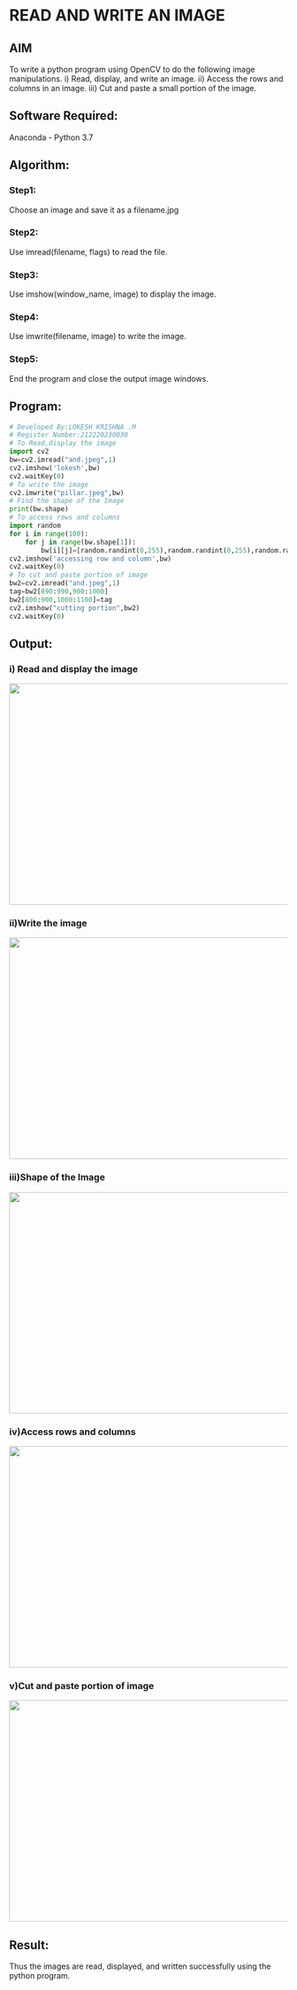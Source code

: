 # READ AND WRITE AN IMAGE
## AIM
To write a python program using OpenCV to do the following image manipulations.
i) Read, display, and write an image.
ii) Access the rows and columns in an image.
iii) Cut and paste a small portion of the image.

## Software Required:
Anaconda - Python 3.7
## Algorithm:
### Step1:
Choose an image and save it as a filename.jpg
### Step2:
Use imread(filename, flags) to read the file.
### Step3:
Use imshow(window_name, image) to display the image.
### Step4:
Use imwrite(filename, image) to write the image.
### Step5:
End the program and close the output image windows.
## Program:
```python
# Developed By:LOKESH KRISHNA .M
# Register Number:212220230030
# To Read,display the image
import cv2
bw=cv2.imread("and.jpeg",1)
cv2.imshow('lokesh',bw)
cv2.waitKey(0)
# To write the image
cv2.imwrite("pillar.jpeg",bw)
# Find the shape of the Image
print(bw.shape)
# To access rows and columns
import random
for i in range(100):
    for j in range(bw.shape[1]):
        bw[i][j]=[random.randint(0,255),random.randint(0,255),random.randint(0,255)]
cv2.imshow('accessing row and column',bw)
cv2.waitKey(0)
# To cut and paste portion of image
bw2=cv2.imread("and.jpeg",1)
tag=bw2[890:990,900:1000]
bw2[800:900,1000:1100]=tag
cv2.imshow("cutting portion",bw2)
cv2.waitKey(0)
```
## Output:
### i) Read and display the image
<img width="850" height ="400" src = "https://user-images.githubusercontent.com/75234646/160963899-b018b18c-a703-45df-8c54-54c5d92b5603.png">

### ii)Write the image
<img width="850" height ="400" src = "https://user-images.githubusercontent.com/75234646/160963802-823ae2db-c72a-4ee3-9c39-a3bba4185f0b.png">

### iii)Shape of the Image
<img width="850" height ="400" src = "https://user-images.githubusercontent.com/75234646/160963825-3b3b1954-8992-43d1-93b1-5098efc24282.png">

### iv)Access rows and columns
<img width="850" height ="400" src = "https://user-images.githubusercontent.com/75234646/160964015-4bb95a46-656a-4095-b3fa-54429582d673.png">

### v)Cut and paste portion of image
<img width="850" height ="400" src = "https://user-images.githubusercontent.com/75234646/160964055-55ce357a-5c93-4e48-bd18-aea11ec0b87a.png">

## Result:
Thus the images are read, displayed, and written successfully using the python program.
